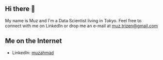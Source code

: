 ## Hi there 👋
My name is Muz and I'm a Data Scientist living in Tokyo. Feel free to connect with me on LinkedIn or drop me an e-mail at muz.trizen@gmail.com

## Me on the Internet
- LinkedIn: [muzahmad](https://www.linkedin.com/in/ahmad-muzaffar-baharudin-970698124/)

